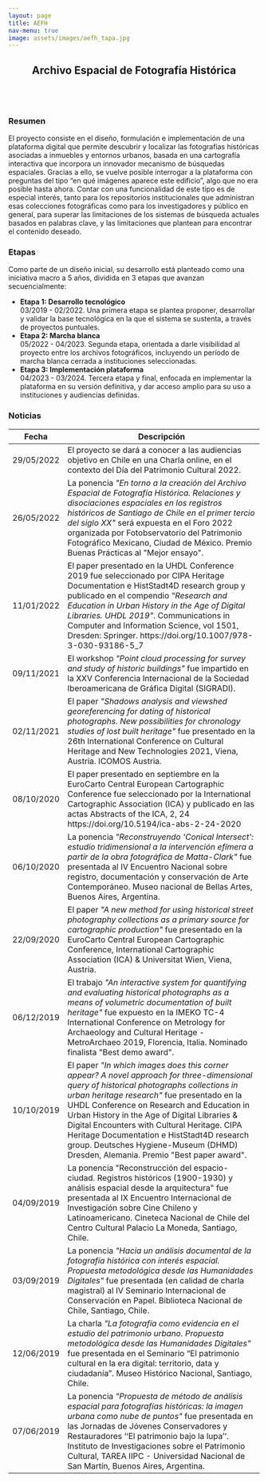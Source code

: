 ```yaml
---
layout: page
title: AEFH
nav-menu: true
image: assets/images/aefh_tapa.jpg
---
```


<!-- Main -->
<div id="main" class="alt">

<!-- One -->
<section id="one">
	<div class="inner">
		<header class="major">
			<h2>Archivo Espacial de Fotografía Histórica</h2>
		</header>
		<span class="image main"><img src="https://evidenciavisual.org/assets/images/aefh_tapa.jpg" alt="" /></span>

<!-- Content -->
<h3 id="content">Resumen</h3>
<p>El proyecto consiste en el diseño, formulación e implementación de una plataforma digital que permite descubrir y localizar las fotografías históricas asociadas a inmuebles y entornos urbanos, basada en una cartografía interactiva que incorpora un innovador mecanismo de búsquedas espaciales. Gracias a ello, se vuelve posible interrogar a la plataforma con preguntas del tipo “en qué imágenes aparece este edificio”, algo que no era posible hasta ahora. Contar con una funcionalidad de este tipo es de especial interés, tanto para los repositorios institucionales que administran esas colecciones fotográficas como para los investigadores y público en general, para superar las limitaciones de los sistemas de búsqueda actuales basados en palabras clave, y las limitaciones que plantean para encontrar el contenido deseado.</p>


<h3>Etapas</h3>
<p>Como parte de un diseño inicial, su desarrollo está planteado como una iniciativa macro a 5 años, dividida en 3 etapas que avanzan secuencialmente:</p>

<ul class="alt">
	<li><b>Etapa 1: Desarrollo tecnológico</b><br><span>03/2019 - 02/2022. Una primera etapa se plantea proponer, desarrollar y validar la base tecnológica en la que el sistema se sustenta, a través de proyectos puntuales.</span></li>
	<li><b>Etapa 2: Marcha blanca</b><br><span>05/2022 - 04/2023. Segunda etapa, orientada a darle visibilidad al proyecto entre los archivos fotográficos, incluyendo un período de marcha blanca cerrada a instituciones seleccionadas.</span></li>
	<li><b>Etapa 3: Implementación plataforma</b><br><span>04/2023 - 03/2024. Tercera etapa y final, enfocada en implementar la plataforma en su versión definitiva, y dar acceso amplio para su uso a instituciones y audiencias definidas.</span></li>
</ul>

<h3>Noticias</h3>
<div class="table-wrapper">
	<table>
		<thead>
			<tr>
				<th>Fecha</th>
				<th>Descripción</th>
			</tr>
		</thead>
		<tbody>
		    <tr>
		        <td>29/05/2022</td>
		        <td>El proyecto se dará a conocer a las audiencias objetivo en Chile en una Charla online, en el contexto del Día del Patrimonio Cultural 2022.</td>
		    </tr>
		    <tr>
		        <td>26/05/2022</td>
		        <td>La ponencia <i>"En torno a la creación del Archivo Espacial de Fotografía Histórica. Relaciones y disociaciones espaciales en los registros históricos de Santiago de Chile en el primer tercio del siglo XX"</i> será expuesta en el Foro 2022 organizada por Fotobservatorio del Patrimonio Fotográfico Mexicano, Ciudad de México. Premio Buenas Prácticas al "Mejor ensayo".</td>
		    </tr>
		    <tr>
		        <td>11/01/2022</td>
		        <td>El paper presentado en la UHDL Conference 2019 fue seleccionado por CIPA Heritage Documentation e HistStadt4D research group y publicado en el compendio <i>"Research and Education in Urban History in the Age of Digital Libraries. UHDL 2019"</i>. Communications in Computer and Information Science, vol 1501, Dresden: Springer. https://doi.org/10.1007/978-3-030-93186-5_7 </td>
		    </tr>
		    <tr>
		        <td>09/11/2021</td>
		        <td>El workshop <i>"Point cloud processing for survey and study of historic buildings"</i> fue impartido en la XXV Conferencia Internacional de la Sociedad Iberoamericana de Gráfica Digital (SIGRADI).</td>
		    </tr>
		    <tr>
		        <td>02/11/2021</td>
		        <td>El paper <i>"Shadows analysis and viewshed georeferencing for dating of historical photographs. New possibilities for chronology studies of lost built heritage"</i> fue presentado en la 26th International Conference on Cultural Heritage and New Technologies 2021, Viena, Austria. ICOMOS Austria.</td>
		    </tr>
		    <tr>
		        <td>08/10/2020</td>
		        <td>El paper presentado en septiembre en la EuroCarto Central European Cartographic Conference fue seleccionado por la International Cartographic Association (ICA) y publicado en las actas Abstracts of the ICA, 2, 24 https://doi.org/10.5194/ica-abs-2-24-2020 </td>
		    </tr>
		    <tr>
		        <td>06/10/2020</td>
		        <td>La ponencia <i>"Reconstruyendo 'Conical Intersect': estudio tridimensional a la intervención efímera a partir de la obra fotográfica de Matta-Clark"</i> fue presentada al IV Encuentro Nacional sobre registro, documentación y conservación de Arte Contemporáneo. Museo nacional de Bellas Artes, Buenos Aires, Argentina.</td>
		    </tr>
		    <tr>
		        <td>22/09/2020</td>
		        <td>El paper <i>"A new method for using historical street photography collections as a primary source for cartographic production"</i> fue presentado en la EuroCarto Central European Cartographic Conference, International Cartographic Association (ICA) &amp; Universitat Wien, Viena, Austria.</td>
		    </tr>
		    <tr>
		        <td>06/12/2019</td>
		        <td>El trabajo <i>"An interactive system for quantifying and evaluating historical photographs as a means of volumetric documentation of built heritage"</i> fue expuesto en la IMEKO TC-4 International Conference on Metrology for Archaeology and Cultural Heritage - MetroArchaeo 2019, Florencia, Italia. Nominado finalista "Best demo award".</td>
		    </tr>
		    <tr>
		        <td>10/10/2019</td>
		        <td>El paper <i>"In which images does this corner appear? A novel approach for three-dimensional query of historical photographs collections in urban heritage research"</i> fue presentado en la UHDL Conference on Research and Education in Urban History in the Age of Digital Libraries &amp; Digital Encounters with Cultural Heritage. CIPA Heritage Documentation e HistStadt4D research group. Deutsches Hygiene-Museum (DHMD) Dresden, Alemania. Premio "Best paper award".</td>
		    </tr>
		    <tr>
		        <td>04/09/2019</td>
		        <td>La ponencia </i>"Reconstrucción del espacio-ciudad. Registros históricos (1900-1930) y análisis espacial desde la arquitectura"</i> fue presentada al IX Encuentro Internacional de Investigación sobre Cine Chileno y Latinoamericano. Cineteca Nacional de Chile del Centro Cultural Palacio La Moneda, Santiago, Chile.</td>
		    </tr>
		    <tr>
		        <td>03/09/2019</td>
		        <td>La ponencia <i>"Hacia un análisis documental de la fotografía histórica con interés espacial. Propuesta metodológica desde las Humanidades Digitales"</i> fue presentada (en calidad de charla magistral) al IV Seminario Internacional de Conservación en Papel. Biblioteca Nacional de Chile, Santiago, Chile.</td>
		    </tr>
		    <tr>
		        <td>12/06/2019</td>
		        <td>La charla <i>"La fotografía como evidencia en el estudio del patrimonio urbano. Propuesta metodológica desde las Humanidades Digitales"</i> fue presentada en el Seminario “El patrimonio cultural en la era digital: territorio, data y ciudadanía”. Museo Histórico Nacional, Santiago, Chile.</td>
		    </tr>
		    <tr>
		        <td>07/06/2019</td>
		        <td>La ponencia <i>"Propuesta de método de análisis espacial para fotografías históricas: la imagen urbana como nube de puntos"</i> fue presentada en las Jornadas de Jóvenes Conservadores y Restauradores ‘‘El patrimonio bajo la lupa’’. Instituto de Investigaciones sobre el Patrimonio Cultural, TAREA IIPC - Universidad Nacional de San Martín, Buenos Aires, Argentina.</td>
		    </tr>
		</tbody>
<!-- 		<tfoot>
			<tr>
				<td colspan="2"></td>
				<td>100.00</td>
			</tr>
		</tfoot> -->
	</table>
</div>


</div>
</section>

</div>
